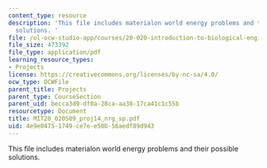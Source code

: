 ```yaml
---
content_type: resource
description: 'This file includes materialon world energy problems and their possible
  solutions. '
file: /ol-ocw-studio-app/courses/20-020-introduction-to-biological-engineering-design-spring-2009/4e9e04751749ce7ee50b56aedf89d943_MIT20_020S09_proj14_nrg_sp.pdf
file_size: 473392
file_type: application/pdf
learning_resource_types:
- Projects
license: https://creativecommons.org/licenses/by-nc-sa/4.0/
ocw_type: OCWFile
parent_title: Projects
parent_type: CourseSection
parent_uid: becca3d9-df0a-28ca-aa38-17ca41c1c55b
resourcetype: Document
title: MIT20_020S09_proj14_nrg_sp.pdf
uid: 4e9e0475-1749-ce7e-e50b-56aedf89d943
---
```

This file includes materialon world energy problems and their possible solutions. 
